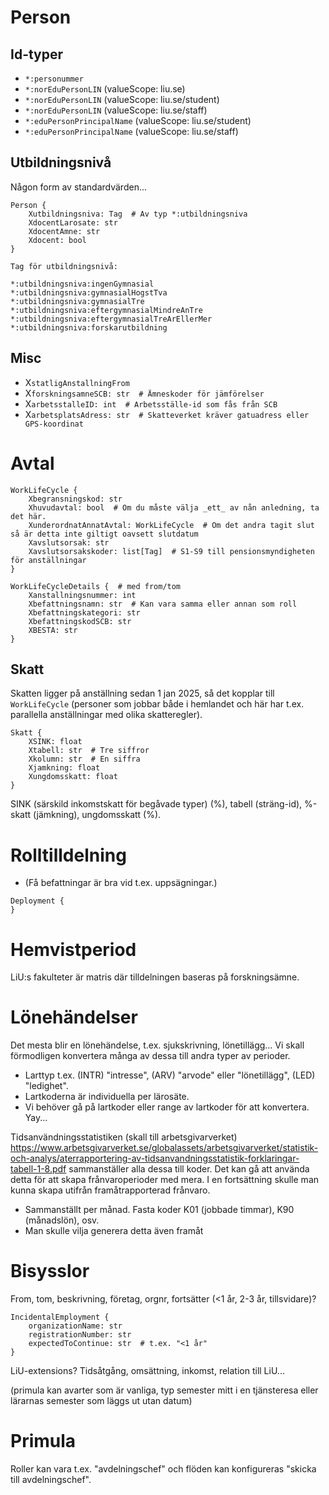 # Person

## Id-typer

* `*:personummer`
* `*:norEduPersonLIN` (valueScope: liu.se)
* `*:norEduPersonLIN` (valueScope: liu.se/student)
* `*:norEduPersonLIN` (valueScope: liu.se/staff)
* `*:eduPersonPrincipalName` (valueScope: liu.se/student)
* `*:eduPersonPrincipalName` (valueScope: liu.se/staff)

## Utbildningsnivå

Någon form av standardvärden...

```
Person {
    Xutbildningsniva: Tag  # Av typ *:utbildningsniva
    XdocentLarosate: str
    XdocentAmne: str
    Xdocent: bool
}

Tag för utbildningsnivå:

*:utbildningsniva:ingenGymnasial
*:utbildningsniva:gymnasialHogstTva
*:utbildningsniva:gymnasialTre
*:utbildningsniva:eftergymnasialMindreAnTre
*:utbildningsniva:eftergymnasialTreArEllerMer
*:utbildningsniva:forskarutbildning

```

## Misc

* X`statligAnstallningFrom`
* X`forskningsamneSCB: str  # Ämneskoder för jämförelser`
* X`arbetsstalleID: int  # Arbetsställe-id som fås från SCB`
* X`arbetsplatsAdress: str  # Skatteverket kräver gatuadress eller GPS-koordinat`

# Avtal

```
WorkLifeCycle {
    Xbegransningskod: str
    Xhuvudavtal: bool  # Om du måste välja _ett_ av nån anledning, ta det här.
    XunderordnatAnnatAvtal: WorkLifeCycle  # Om det andra tagit slut så är detta inte giltigt oavsett slutdatum
    Xavslutsorsak: str  
    Xavslutsorsakskoder: list[Tag]  # S1-S9 till pensionsmyndigheten för anställningar
}

WorkLifeCycleDetails {  # med from/tom
    Xanstallningsnummer: int
    Xbefattningsnamn: str  # Kan vara samma eller annan som roll
    Xbefattningskategori: str
    XbefattningskodSCB: str
    XBESTA: str
}
```



## Skatt

Skatten ligger på anställning sedan 1 jan 2025, så det kopplar till `WorkLifeCycle` (personer som jobbar både i hemlandet och här har t.ex. parallella anställningar med olika skatteregler).

``````
Skatt {
    XSINK: float
    Xtabell: str  # Tre siffror
    Xkolumn: str  # En siffra
    Xjamkning: float
    Xungdomsskatt: float
}
``````

SINK (särskild inkomstskatt för begåvade typer) (%), tabell (sträng-id), %-skatt (jämkning), ungdomsskatt (%).

# Rolltilldelning

* (Få befattningar är bra vid t.ex. uppsägningar.)

```
Deployment {
}
```



# Hemvistperiod

LiU:s fakulteter är matris där tilldelningen baseras på forskningsämne.

# Lönehändelser

Det mesta blir en lönehändelse, t.ex. sjukskrivning, lönetillägg... Vi skall förmodligen konvertera många av dessa till andra typer av perioder.

* Larttyp t.ex. (INTR) "intresse", (ARV) "arvode" eller "lönetillägg", (LED) "ledighet".
* Lartkoderna är individuella per lärosäte.
* Vi behöver gå på lartkoder eller range av lartkoder för att konvertera. Yay...

Tidsanvändningsstatistiken (skall till arbetsgivarverket) https://www.arbetsgivarverket.se/globalassets/arbetsgivarverket/statistik-och-analys/aterrapportering-av-tidsanvandningsstatistik-forklaringar-tabell-1-8.pdf sammanställer alla dessa till koder. Det kan gå att använda detta för att skapa frånvaroperioder med mera. I en fortsättning skulle man kunna skapa utifrån framåtrapporterad frånvaro.

* Sammanställt per månad. Fasta koder K01 (jobbade timmar), K90 (månadslön),  osv. 
* Man skulle vilja generera detta även framåt

# Bisysslor

From, tom, beskrivning, företag, orgnr, fortsätter (<1 år, 2-3 år, tillsvidare)?

```
IncidentalEmployment {
    organizationName: str
    registrationNumber: str
    expectedToContinue: str  # t.ex. "<1 år"
}
```



LiU-extensions? Tidsåtgång, omsättning, inkomst, relation till LiU...

(primula kan avarter som är vanliga, typ semester mitt i en tjänsteresa eller lärarnas semester som läggs ut utan datum)

# Primula

Roller kan vara t.ex. "avdelningschef" och flöden kan konfigureras "skicka till avdelningschef".

